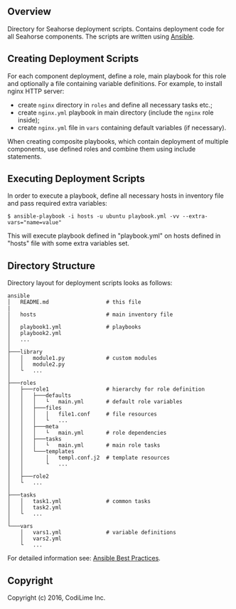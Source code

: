 ## Overview

Directory for Seahorse deployment scripts. Contains deployment code for all Seahorse components.
The scripts are written using [Ansible](http://docs.ansible.com/ansible/index.html).

## Creating Deployment Scripts

For each component deployment, define a role, main playbook for this role and optionally a file
containing variable definitions. For example, to install nginx HTTP server:
* create `nginx` directory in `roles` and define all necessary tasks etc.;
* create `nginx.yml` playbook in main directory (include the `nginx` role inside);
* create `nginx.yml` file in `vars` containing default variables (if necessary).

When creating composite playbooks, which contain deployment of multiple components, use defined
roles and combine them using include statements.

## Executing Deployment Scripts

In order to execute a playbook, define all necessary hosts in inventory file and pass required extra
variables:

    $ ansible-playbook -i hosts -u ubuntu playbook.yml -vv --extra-vars="name=value"


This will execute playbook defined in "playbook.yml" on hosts defined in "hosts" file with some
extra variables set.

## Directory Structure

Directory layout for deployment scripts looks as follows:

```
ansible
│   README.md                  # this file
|
│   hosts                      # main inventory file
│
│   playbook1.yml              # playbooks
│   playbook2.yml
│   ...
│
├───library
│   │   module1.py             # custom modules
│   │   module2.py
│   └   ...
│
├───roles
│   ├───role1                  # hierarchy for role definition
│   │   ├───defaults
│   │   │   └   main.yml       # default role variables
│   │   ├───files
│   │   │   │   file1.conf     # file resources
│   │   │   └   ...
│   │   ├───meta
│   │   │   └   main.yml       # role dependencies
│   │   ├───tasks
│   │   │   └   main.yml       # main role tasks
│   │   └───templates
│   │       │   templ.conf.j2  # template resources
│   │       └   ...
│   │
│   ├───role2
│   └   ...
│
├───tasks
│   │   task1.yml              # common tasks
│   │   task2.yml
│   └   ...
│
└───vars
    │   vars1.yml              # variable definitions
    │   vars2.yml
    └   ...
```

For detailed information see:
[Ansible Best Practices](http://docs.ansible.com/ansible/playbooks_best_practices.html).

## Copyright

Copyright (c) 2016, CodiLime Inc.
